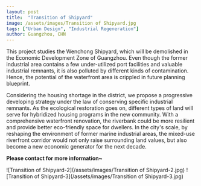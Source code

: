 ```yaml
---
layout: post
title:  "Transition of Shipyard"
image: /assets/images/Transition of Shipyard.jpg
tags: ["Urban Design", "Industrial Regeneration"]
author: Guangzhou, CHN
---
```


This project studies the Wenchong Shipyard, which will be demolished in the Economic Development Zone of Guangzhou. Even though the former industrial area contains a few under-utilized port facilities and valuable industrial remnants, it is also polluted by different kinds of contamination. Hence, the potential of the waterfront area is crippled in future planning blueprint. 

Considering the housing shortage in the district, we propose a progressive developing strategy under the law of conserving specific industrial remnants. As the ecological restoration goes on, different types of land will serve for hybridized housing programs in the new community. With a comprehensive waterfront renovation, the riverbank could be more resilient and provide better eco-friendly space for dwellers. In the city's scale, by reshaping the environment of former marine industrial areas, the mixed-use riverfront corridor would not only raise surrounding land values, but also become a new economic generator for the next decade.

**Please contact for more information~**

![Transition of Shipyard-2](/assets/images/Transition of Shipyard-2.jpg)
![Transition of Shipyard-3](/assets/images/Transition of Shipyard-3.jpg)

